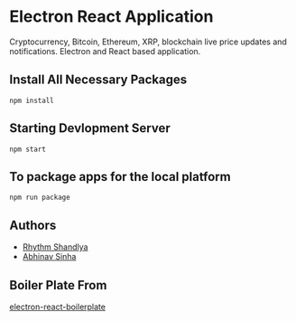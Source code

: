 # Electron React Application

Cryptocurrency, Bitcoin, Ethereum, XRP, blockchain live price updates and notifications. Electron and React based application.

## Install All Necessary Packages
    npm install

## Starting Devlopment Server

    npm start

## To package apps for the local platform

    npm run package

## Authors

- [Rhythm Shandlya](https://github.com/rhythmshandlya)
- [Abhinav Sinha](https://github.com/abhinavvsinhaa)

## Boiler Plate From 
[electron-react-boilerplate](https://github.com/electron-react-boilerplate/electron-react-boilerplate)
